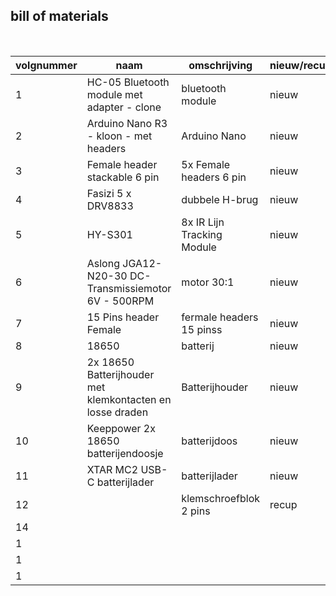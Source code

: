 ## bill of materials
<br />

|volgnummer|naam|omschrijving|nieuw/recup|kostprijs/stuk|aantal|subtotaal|
|----------|----|------------|-----------|---------|------|---------|
|         1|    HC-05 Bluetooth module met adapter - clone| bluetooth module           | nieuw          | €5.80             |  1    |  €5.80       |
|         2|    Arduino Nano R3 - kloon - met headers| Arduino Nano           | nieuw          |  €8.60            |  1    |  €8.60       |
|         3|    Female header stackable 6 pin |5x Female headers 6 pin          | nieuw          |  €2.85            | 2     | €5.70        |
|         4|    Fasizi 5 x DRV8833|dubbele H-brug            | nieuw          | €5.99             | 1     |€5.99         |
|         5|   HY-S301 | 8x IR Lijn Tracking Module           | nieuw          | €3.50             | 1     | €3.50        |
|         6|    Aslong JGA12-N20-30 DC-Transmissiemotor 6V - 500RPM| motor 30:1           | nieuw          |  €4.50            | 2     |  €9.00       |
|         7|   15 Pins header Female | fermale headers 15 pinss           | nieuw          |  €0.31            | 2     | €0.62        |
|         8|   18650   | batterij          | nieuw          | €1.45             | 2     | €2.90        |
|         9|    2x 18650 Batterijhouder met klemkontacten en losse draden | Batterijhouder          |  nieuw         | €1.59             | 1     |  €1.59       |
|         10|   Keeppower 2x 18650  batterijendoosje | batterijdoos           | nieuw          | €0.75             |1      | €0.75        |
|         11|   XTAR MC2 USB-C batterijlader | batterijlader           |  nieuw         | €4.75             |1      | €4.75        |
|         12|    | klemschroefblok 2 pins          | recup          |              |  3    |         |
|         14|    |            |           |              |      |         |
|         1|    |            |           |              |      |         |
|         1|    |            |           |              |      |         |
|         1|    |            |           |              |      |         |
